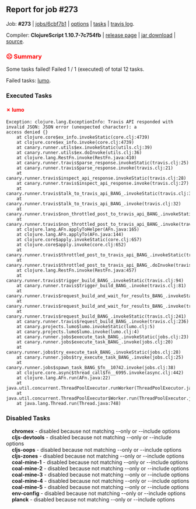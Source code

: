 ## Report for job #273

Job: **#273** | [jobs/6cbf7b1](https://github.com/cljs-oss/canary/commit/6cbf7b1fd3d7fa363599460135fb26e9b67f9c85) | [options](options.edn) | [tasks](tasks.edn) | [travis log](https://travis-ci.org/cljs-oss/canary/builds/344089199).

Compiler: **ClojureScript 1.10.7-7c754fb** | [release page](https://github.com/cljs-oss/canary/releases/tag/r1.10.7-7c754fb) | [jar download](https://github.com/cljs-oss/canary/releases/download/r1.10.7-7c754fb/clojurescript-1.10.7-7c754fb.jar) | [source](https://github.com/clojure/clojurescript/commit/7c754fbb9ffb9da790f21776d53a3b83deef922b).

### <b style='color:red'>☹ Summary</b>

Some tasks failed! Failed 1 / 1 (executed) of total 12 tasks.

Failed tasks: [lumo](#-lumo).

### Executed Tasks

#### <b style='color:red'>&#x2717; lumo</b>
```
Exception: clojure.lang.ExceptionInfo: Travis API responded with invalid JSON: JSON error (unexpected character): a
access denied {}
	at clojure.core$ex_info.invokeStatic(core.clj:4739)
	at clojure.core$ex_info.invoke(core.clj:4739)
	at canary.runner.utils$ex.invokeStatic(utils.clj:39)
	at canary.runner.utils$ex.doInvoke(utils.clj:36)
	at clojure.lang.RestFn.invoke(RestFn.java:410)
	at canary.runner.travis$parse_response.invokeStatic(travis.clj:25)
	at canary.runner.travis$parse_response.invoke(travis.clj:21)
	at canary.runner.travis$inspect_api_response.invokeStatic(travis.clj:28)
	at canary.runner.travis$inspect_api_response.invoke(travis.clj:27)
	at canary.runner.travis$talk_to_travis_api_BANG_.invokeStatic(travis.clj:35)
	at canary.runner.travis$talk_to_travis_api_BANG_.invoke(travis.clj:32)
	at canary.runner.travis$non_throttled_post_to_travis_api_BANG_.invokeStatic(travis.clj:50)
	at canary.runner.travis$non_throttled_post_to_travis_api_BANG_.invoke(travis.clj:43)
	at clojure.lang.AFn.applyToHelper(AFn.java:165)
	at clojure.lang.AFn.applyTo(AFn.java:144)
	at clojure.core$apply.invokeStatic(core.clj:657)
	at clojure.core$apply.invoke(core.clj:652)
	at canary.runner.travis$throttled_post_to_travis_api_BANG_.invokeStatic(travis.clj:61)
	at canary.runner.travis$throttled_post_to_travis_api_BANG_.doInvoke(travis.clj:58)
	at clojure.lang.RestFn.invoke(RestFn.java:457)
	at canary.runner.travis$trigger_build_BANG_.invokeStatic(travis.clj:94)
	at canary.runner.travis$trigger_build_BANG_.invoke(travis.clj:81)
	at canary.runner.travis$request_build_and_wait_for_results_BANG_.invokeStatic(travis.clj:224)
	at canary.runner.travis$request_build_and_wait_for_results_BANG_.invoke(travis.clj:223)
	at canary.runner.travis$request_build_BANG_.invokeStatic(travis.clj:241)
	at canary.runner.travis$request_build_BANG_.invoke(travis.clj:236)
	at canary.projects.lumo$lumo.invokeStatic(lumo.clj:5)
	at canary.projects.lumo$lumo.invoke(lumo.clj:4)
	at canary.runner.jobs$execute_task_BANG_.invokeStatic(jobs.clj:23)
	at canary.runner.jobs$execute_task_BANG_.invoke(jobs.clj:20)
	at canary.runner.jobs$try_execute_task_BANG_.invokeStatic(jobs.clj:28)
	at canary.runner.jobs$try_execute_task_BANG_.invoke(jobs.clj:25)
	at canary.runner.jobs$spawn_task_BANG_$fn__10742.invoke(jobs.clj:38)
	at clojure.core.async$thread_call$fn__6995.invoke(async.clj:442)
	at clojure.lang.AFn.run(AFn.java:22)
	at java.util.concurrent.ThreadPoolExecutor.runWorker(ThreadPoolExecutor.java:1149)
	at java.util.concurrent.ThreadPoolExecutor$Worker.run(ThreadPoolExecutor.java:624)
	at java.lang.Thread.run(Thread.java:748)

```

### Disabled Tasks

&nbsp;&nbsp;&nbsp;&nbsp;**chromex** - disabled because not matching --only or --include options<br>
&nbsp;&nbsp;&nbsp;&nbsp;**cljs-devtools** - disabled because not matching --only or --include options<br>
&nbsp;&nbsp;&nbsp;&nbsp;**cljs-oops** - disabled because not matching --only or --include options<br>
&nbsp;&nbsp;&nbsp;&nbsp;**cljs-zones** - disabled because not matching --only or --include options<br>
&nbsp;&nbsp;&nbsp;&nbsp;**coal-mine-1** - disabled because not matching --only or --include options<br>
&nbsp;&nbsp;&nbsp;&nbsp;**coal-mine-2** - disabled because not matching --only or --include options<br>
&nbsp;&nbsp;&nbsp;&nbsp;**coal-mine-3** - disabled because not matching --only or --include options<br>
&nbsp;&nbsp;&nbsp;&nbsp;**coal-mine-4** - disabled because not matching --only or --include options<br>
&nbsp;&nbsp;&nbsp;&nbsp;**coal-mine-5** - disabled because not matching --only or --include options<br>
&nbsp;&nbsp;&nbsp;&nbsp;**env-config** - disabled because not matching --only or --include options<br>
&nbsp;&nbsp;&nbsp;&nbsp;**planck** - disabled because not matching --only or --include options<br>
